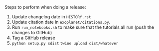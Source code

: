 Steps to perform when doing a release:

1. Update changelog date in `HISTORY.rst`
2. Update citation date in `exoplanet/citations.py`.
3. Run `run_notebooks.sh` to make sure that the tutorials all run (push the changes to GitHub)
4. Tag a GitHub release
5. `python setup.py sdist` `twine upload dist/whatever`

